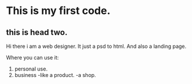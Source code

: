# This is my first code.
## this is head two.


Hi there i am a web designer. It just a psd to html. And also a landing page.

Where you can use it:
1. personal use.
2. business 
-like a product.
-a shop.
